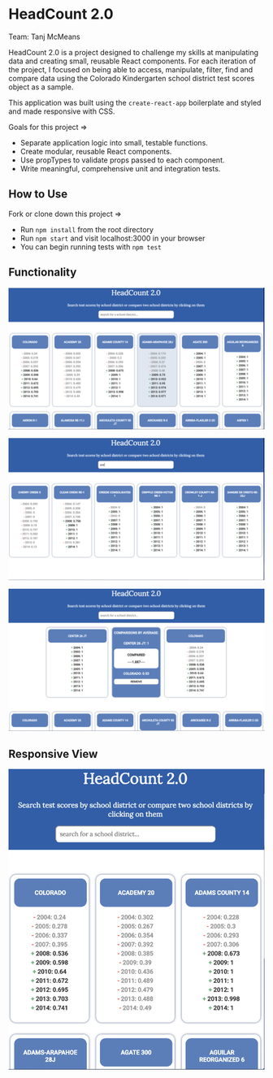 # HeadCount 2.0 

Team: Tanj McMeans

HeadCount 2.0 is a project designed to challenge my skills at manipulating data and creating small, reusable React components. For each iteration of the project, I focused on being able to access, manipulate, filter, find and compare data using the Colorado Kindergarten school district test scores object as a sample. 

This application was built using the `create-react-app` boilerplate and styled and made responsive with CSS.

Goals for this project =>

* Separate application logic into small, testable functions.
* Create modular, reusable React components.
* Use propTypes to validate props passed to each component.
* Write meaningful, comprehensive unit and integration tests.

## How to Use

Fork or clone down this project =>

* Run `npm install` from the root directory
* Run `npm start` and visit localhost:3000 in your browser
* You can begin running tests with `npm test`

## Functionality
![Initial State](assets/ClickingSchool.png)  

![Searching by district](assets/searchingSchools.png)  

![Comparing districts](assets/compareSchools.png)  

## Responsive View
![Responsive Tablet View](assets/tabView.png) 



